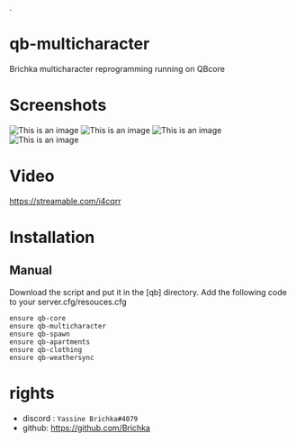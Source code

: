 .
# qb-multicharacter
Brichka multicharacter reprogramming running on QBcore

# Screenshots
![This is an image](https://i.imgur.com/pDAac1S.png)
![This is an image](https://i.imgur.com/YRUFIGO.png)
![This is an image](https://i.imgur.com/4FW11No.png)
![This is an image](https://i.imgur.com/y5RIG0i.jpeg)

# Video
https://streamable.com/i4cqrr

# Installation
## Manual
Download the script and put it in the [qb] directory.
Add the following code to your server.cfg/resouces.cfg
```
ensure qb-core
ensure qb-multicharacter
ensure qb-spawn
ensure qb-apartments
ensure qb-clothing
ensure qb-weathersync
```
# rights 
- discord : 
```Yassine Brichka#4079```
- github: https://github.com/Brichka 





